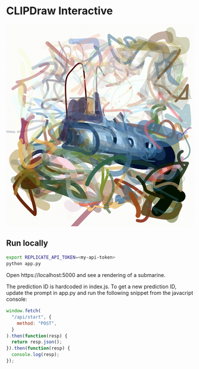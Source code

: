 # CLIPDraw Interactive

![logo](clipdraw-interactive-submarine.png)

## Run locally

```sh
export REPLICATE_API_TOKEN=<my-api-token>
python app.py
```

Open https://localhost:5000 and see a rendering of a submarine.

The prediction ID is hardcoded in index.js. To get a new prediction ID, update the prompt in app.py and run the following snippet from the javacript console:

```js
window.fetch(
  "/api/start", {
    method: "POST",
  }
).then(function(resp) {
  return resp.json();
}).then(function(resp) {
  console.log(resp);
});
```
